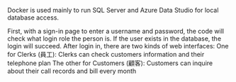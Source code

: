 Docker is used mainly to run SQL Server and Azure Data Studio for local database access.

First, with a sign-in page to enter a username and password, the code will check what login role the person is. If the user exists in the database, the login will succeed.
After login in, there are two kinds of web interfaces:
One for Clerks (員工): Clerks can check customers information and their telephone plan
The other for Customers (顧客): Customers can inquire about their call records and bill every month
